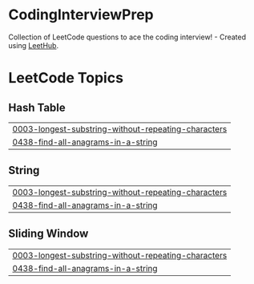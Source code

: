 # CodingInterviewPrep
Collection of LeetCode questions to ace the coding interview! - Created using [LeetHub](https://github.com/QasimWani/LeetHub).

<!---LeetCode Topics Start-->
# LeetCode Topics
## Hash Table
|  |
| ------- |
| [0003-longest-substring-without-repeating-characters](https://github.com/djm-1/CodingInterviewPrep/tree/master/0003-longest-substring-without-repeating-characters) |
| [0438-find-all-anagrams-in-a-string](https://github.com/djm-1/CodingInterviewPrep/tree/master/0438-find-all-anagrams-in-a-string) |
## String
|  |
| ------- |
| [0003-longest-substring-without-repeating-characters](https://github.com/djm-1/CodingInterviewPrep/tree/master/0003-longest-substring-without-repeating-characters) |
| [0438-find-all-anagrams-in-a-string](https://github.com/djm-1/CodingInterviewPrep/tree/master/0438-find-all-anagrams-in-a-string) |
## Sliding Window
|  |
| ------- |
| [0003-longest-substring-without-repeating-characters](https://github.com/djm-1/CodingInterviewPrep/tree/master/0003-longest-substring-without-repeating-characters) |
| [0438-find-all-anagrams-in-a-string](https://github.com/djm-1/CodingInterviewPrep/tree/master/0438-find-all-anagrams-in-a-string) |
<!---LeetCode Topics End-->